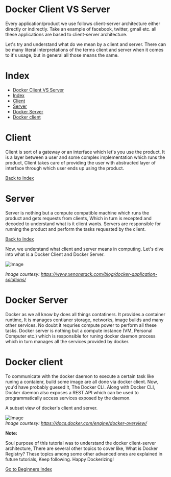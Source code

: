 # Docker Client VS Server

Every application/product we use follows client-server architecture either directly or indirectly. Take an example of facebook, twitter, gmail etc. all these applications are based to client-server architecture.

Let's try and understand what do we mean by a client and server.
There can be many literal interpretations of the terms client and server when it comes to it's usage, but in general all those means the same.

# Index
- [Docker Client VS Server](#docker-client-vs-server)
- [Index](#index)
- [Client](#client)
- [Server](#server)
- [Docker Server](#docker-server)
- [Docker client](#docker-client)

# Client
Client is sort of a gateway or an interface which let's you use the product. It is a layer between a user and some complex implementation which runs the product, Client takes care of providing the user with abstracted layer of interface through which user ends up using the product.

[Back to Index](#index)

# Server
Server is nothing but a compute compatible machine which runs the product and gets requests from clients, Which in turn is recepted and decoded to understand what is it client wants. Servers are responsible for running the product and perform the tasks requested by the client.

[Back to Index](#index)

Now, we understand what client and server means in computing. Let's dive into what is a Docker Client and Docker Server.

![Image](https://github.com/collabnix/dockerlabs/blob/master/beginners/images/comp_client_server.jpg)

*Image courtesy: https://www.xenonstack.com/blog/docker-application-solutions/*

# Docker Server
Docker as we all know by does all things contatiners. It provides a container runtime, It is manages contianer storage, networks, image builds and many other services. No doubt it requries compute power to perform all these tasks.
Docker server is nothing but a compute instance (VM, Personal Computer etc.) which is responsible for runing docker daemon process which in turn manages all the services provided by docker.

# Docker client
To communicate with the docker daemon to execute a certain task like runing a contaienr, build some image are all done via docker client. Now, you'd have probably guesed it, The Docker CLI. Along with Docker CLI, Docker daemon also exposes a REST API which can be used to programmatically access services exposed by the daemon.

A subset view of docker's client and server.

![Image](https://github.com/collabnix/dockerlabs/tree/master/beginners/images/comp_subset.png)<br>
*Image courtesy: https://docs.docker.com/engine/docker-overview/*


**Note:**

Soul purpose of this tutorial was to understand the docker client-server architecture, There are several other topics to cover like, What is Docker Registry?
These topics among some other advanced ones are explained in future tutorials, Keep following. Happy Dockerizing!

[Go to Beginners Index](https://github.com/collabnix/dockerlabs/tree/master/beginners#beginners-track)
